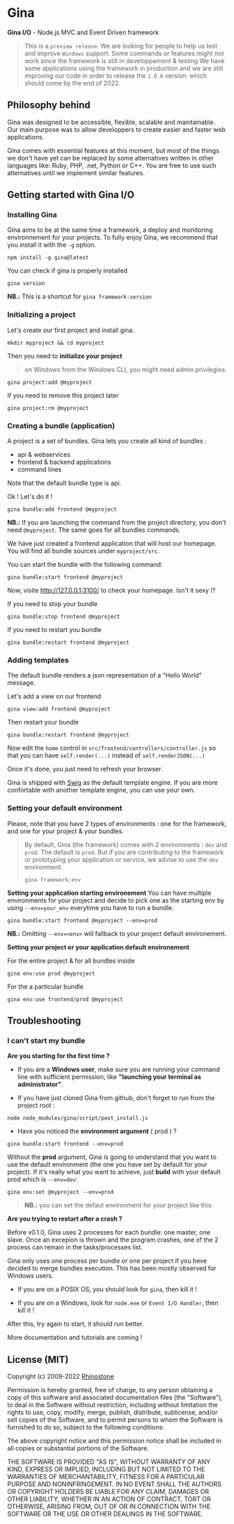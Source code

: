 # Gina

<strong>Gina I/O</strong> - Node.js MVC and Event Driven framework

> This is a `preview release`. We are looking for people to help us test and improve `Windows` support.
> Some commands or features might not work since the framework is still in developpement & testing
> We have some applications using the framework in production and we are still improving our code in order to release the `1.0.0` version: which should come by the end of 2022.

## Philosophy behind

Gina was designed to be accessible, flexible, scalable and maintainable. Our main purpose was to allow developpers to create easier and faster web applications.

Gina comes with essential features at this moment, but most of the things we don't have yet can be replaced by some alternatives written in other languages like: Ruby, PHP, .net, Python or C++. You are free to use such alternatives until we implement similar features.

## Getting started with Gina I/O

### Installing Gina
Gina aims to be at the same time a framework, a deploy and monitoring environnement for your projects. To fully enjoy Gina, we recommend that you install it with the `-g` option.

```  tty
npm install -g gina@latest
```

You can check if gina is properly installed
```  tty
gina version
```
__NB.:__ This is a shortcut for `gina framework:version`


### Initializing a project
Let's create our first project and install gina.

``` tty
mkdir myproject && cd myproject
```


Then you need to __initialize your project__

> on Windows from the Windows CLI, you might need admin privilegies.

```  tty
gina project:add @myproject
```

If you need to remove this project later
```  tty
gina project:rm @myproject
```

### Creating a bundle (application)

A project is a set of bundles. Gina lets you create all kind of bundles :
* api & webservices
* frontend & backend applications
* command lines

Note that the default bundle type is api.

Ok ! Let's do it !

``` tty
gina bundle:add frontend @myproject
```
__NB.:__ If you are launching the command from the project directory, you don't need `@myproject`. The same goes for all bundles commands.

We have just created a frontend application that will host our homepage.
You will find all bundle sources under `myproject/src`.

You can start the bundle with the following command:

```tty
gina bundle:start frontend @myproject
```


Now, visite http://127.0.0.1:3100/  to check your homepage.
Isn't it sexy !?

If you need to stop your bundle
```tty
gina bundle:stop frontend @myproject
```

If you need to restart you bundle
```tty
gina bundle:restart frontend @myproject
```

### Adding templates

The default bundle renders a json representation of a "Hello World" message.

Let's add a view on our frontend

```tty
gina view:add frontend @myproject
```
Then restart your bundle
```tty
gina bundle:restart frontend @myproject
```

Now edit the `home` control in `src/frontend/controllers/controller.js` so that you can have `self.render(...)` instead of `self.renderJSON(...)`

Once it's done, you just need to refresh your browser.

Gina is shipped with [Swig](https://node-swig.github.io/swig-templates/) as the default template engine. If you are more confortable with another template engine, you can use your own.



### Setting your default environment

Please, note that you have 2 types of environments : one for the framework, and one for your project & your bundles.

> By default, Gina (the framework) comes with 2 environments : `dev` and `prod`. The default is `prod`. But if you are contributing to the framework or prototyping your application or service, we advise to use the `dev` environment.
> ```tty
> gina framework:env 
> ```



__Setting your application starting environement__
You can have multiple environments for your project and decide to pick one as the starting env by using `--env=your_env` everytime you have to run a bundle.

```tty
gina bundle:start frontend @myproject --env=prod
```
__NB.:__ Omitting `--env=<env>` will fallback to your project default environement.

__Setting your project or your application default environement__

For the entire project & for all bundles inside
```tty
gina env:use prod @myproject
```

For the a particular bundle
```tty
gina env:use frontend/prod @myproject
```


## Troubleshooting

### I can't start my bundle

__Are you starting for the first time ?__

- If you are a __Windows user__, make sure you are running your command line with sufficient permission; like __"launching your terminal as administrator"__.


- If you have just cloned Gina from github, don't forget to run from the project root :
```tty
node node_modules/gina/script/post_install.js
```

- Have you noticed the __environment argument__ ( prod ) ?

``` tty
gina bundle:start frontend --env=prod
```
Without the __prod__ argument, Gina is going to understand that you want to use the default environment (the one you have set by default for your project). If it's really what you want to achieve, just __build__ with your default prod which is `--env=dev`:
```tty
gina env:set @myproject --env=prod
```
> __NB.:__ you can set the defaut environment for your project like this:
> 

__Are you trying to restart after a crash ?__

Before v0.1.0, Gina uses 2 processes for each bundle: one master, one slave.
Once an excepion is thrown and the program crashes, one of the 2 process can remain in the tasks/processes list.

Gina only uses one process per bundle or one per project if you heve decided to merge bundles execution.
This has been mostly observed for Windows users.

- If you are on a POSIX OS, you should look for `gina`, then kill it !

- If you are on a Windows, look for `node.exe` or  `Event I/O Handler`, then kill it !

After this, try again to start, it should run better.




More documentation and tutorials are coming !


## License (MIT)

Copyright (c) 2009-2022 [Rhinostone](http://www.rhinostone.com/)

Permission is hereby granted, free of charge, to any person obtaining a copy
of this software and associated documentation files (the "Software"), to deal
in the Software without restriction, including without limitation the rights
to use, copy, modify, merge, publish, distribute, sublicense, and/or sell
copies of the Software, and to permit persons to whom the Software is furnished
to do so, subject to the following conditions:

The above copyright notice and this permission notice shall be included in all
copies or substantial portions of the Software.

THE SOFTWARE IS PROVIDED "AS IS", WITHOUT WARRANTY OF ANY KIND, EXPRESS OR
IMPLIED, INCLUDING BUT NOT LIMITED TO THE WARRANTIES OF MERCHANTABILITY,
FITNESS FOR A PARTICULAR PURPOSE AND NONINFRINGEMENT. IN NO EVENT SHALL THE
AUTHORS OR COPYRIGHT HOLDERS BE LIABLE FOR ANY CLAIM, DAMAGES OR OTHER
LIABILITY, WHETHER IN AN ACTION OF CONTRACT, TORT OR OTHERWISE, ARISING FROM,
OUT OF OR IN CONNECTION WITH THE SOFTWARE OR THE USE OR OTHER DEALINGS IN
THE SOFTWARE.
